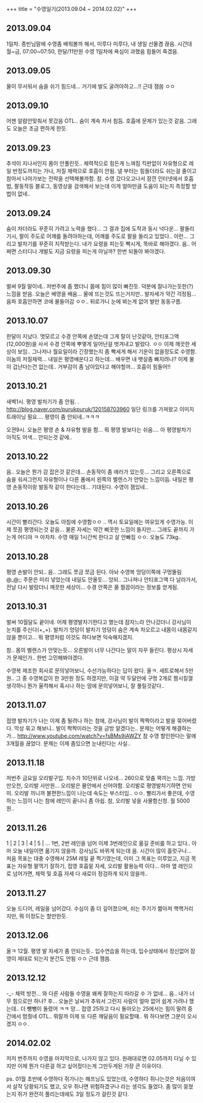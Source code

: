 +++
title = "수영일기(2013.09.04 ~ 2014.02.02)"
+++


## 2013.09.04

1일차. 종빈님말에 수영좀 배워볼까 해서, 미루다 미루다, 내 생일 선물겸 끊음.
시간대 월~금, 07:00~07:50, 한달/11만원
수영 1일차에 욕심이 과했음 힘들어 죽겠음.


## 2013.09.05

물이 무서워서 숨을 쉬기 힘드네…
거기에 발도 굴려야하고…!!
근데 잼씀 ㅇㅇ


## 2013.09.10

어젠 알람안맞춰서 못갔음 OTL..
숨이 계속 차서 힘듬. 호흡에 문제가 있는것 같음. 그래도 오늘은 조금 편하게 한듯.


## 2013.09.23

추석이 지나서인지 몸이 안풀린듯.. 체력적으로 힘든게 느껴짐
킥판없이 자유형으로 레일 반정도까지는 가나, 저질 체력으로 호흡이 안됨.
낼 부터는 힘들더라도 쉬는걸 줄이고 참아서 나아가보는 전략을 선택해볼까함.
참. 수영 갔다오고나서 잠깐 인터넷에서 호흡법, 팔동작등 블로그, 동영상을 검색해서 보는데 이게 얼마만큼 도움이 되는지 측정할 방법이 없네..


## 2013.09.24

숨이 차더라도 꾸준히 가려고 노력을 했다... 그 결과 집에 도착과 동시 넉다운…
팔돌리기시, 팔이 주도로 어깨를 돌려야하는데, 어깨를 주도로 팔을 돌리고 있었다.. 이런...
그리고 발차기를 꾸준히 지적받는다. 내가 요령을 피는듯 빡시게, 똑바로 해야겠다.
음.. 어쩌면 스터디나 개발도 지금 요령을 피는게 아닐까? 한번 되돌아 봐야겠다.


## 2013.09.30

벌써 9월 말이네.. 저번주에 좀 했더니 몸에 힘이 많이 빠진듯. 덕분에 잘나가는듯한(?) 느낌을 받음.
오늘은 배영을 배움... 물에 뜨는것도 뜨는거지만.. 발자세가 약간 걱정됨…
음파 호흡안하면 코에 물들어감 ㅇㅇ.. 뒤로가니 눈에 뵈는게 없어 발만 동동구름.


## 2013.10.07

한달이 지났다.
멋모르고 수경 안쪽에 손댔는데 그게 탈이 난것같아, 안티포그액(12,000원)을 사서 수경 안쪽에 뿌옇게 일어난걸 벗겨내고 발랐다. ㅇㅇ 이제 깨끗한 세상이 보임.. 그나저나 월요일이라 긴장했는지 좀 빡세게 해서 기운이 없을정도로 수영함. 이놈의 저질체력... 내일은 평영배운다고 하는데... 배우면 내 뱃살좀 빠지려나? 이제 물이 겁난다는건 없는데.. 거부감이 좀 남아있다고 해야할까... 호흡이 힘들어!!


## 2013.10.21

새벽1시.
평영 발차기가 좀 안됨. .
http://blog.naver.com/purukpuruk/120158703960
일단 링크를 가져왔고 이미지 트래이닝 필요.... 평영이 좀 안되네..ㅋㅋㅋ


오젼9시.
오늘은 평영 손 & 자유형 발을 함... 뭐 평영 발보다는 쉬움.... 아 평영발차기 아직도 어색... 안되는것 같에..


## 2013.10.22

음.. 오늘은 뭔가 감 잡은것 같은데... 손동작이 좀 에러가 있는듯…
그리고 오른쪽으로 숨을 숴셔그런지 자유형이나 다른 폼에서 왼쪽의 벨렌스가 안맞는 느낌이듬.
내일은 평영 손동작이랑 발동작 같이 한다는데... 기대된다.
수영이 잼있네..


## 2013.10.26

시간이 빨리간다.
오늘도 아침에 수영함ㅇㅇ .. 역시 토요일에는 여유있게 수영가능. 이제 쪼끔 평영되는것 같음…
물론 자세는 약간 삐끗한 느낌이 들지만... 그래도 끝까지 가는게 어디야 ㅋ
아차차. 수영 매일 1시간씩 한다고 살 안빠짐 ㅇㅇ. 오늘도 73kg..


## 2013.10.28

평영 손발이 안되.. 음.. 그래도 쪼금 쪼금 된다. 아놔 수영복 엉덩이쪽에 구멍뚤림 @_@;;
주문은 미리 넣었는데 내일도 안올듯... 앙되..
그나져나 안티포그액 다 날라가서, 전날 다시 발랐더니 깨끗한 세상이…
수경 안쪽은 물 찔끔이라는 정보를 얻게됨.


## 2013.10.31

벌써 10월달도 끝이네. 어제 평영발차기한다고 했는데 잠자느라 안나갔더니 강사님이 눈치를 주신다(+_+).
발차기 엉덩이 발차기 엉덩이 숨은 계속 차오르고 내몸이 내몸같지 않을 뿐이고... 뭐 평영처럼 이것도 하다보면 익숙해지겠지.

참.. 몸의 벨렌스가 안맞는듯... 오른발이 너무 나간다는 말이 자꾸 들린다.
평상시 자세가 문제인가.. 한번 고민해봐야겠다.

수영복 제조한 회사로 문의넣어보니, 수선가능하다는 답이 왔다. 올ㅋ. 세트로해서 5만원.. 그 중 수영복값이 한 3만원 정도 하겠지만, 이걸 약 두달만에 구멍 2개로 짬시킬껄 생각하니 뭔가 울컥해서 혹시나 하는 맘에 문의넣어보니, 잘 풀릴것같다..


## 2013.11.07

접영 발차기가 나는 이제 좀 될려나 하는 참에, 강사님이 발이 짝짝이라고 발을 묶어버렸다.
막상 묶고 해보니.. 발이 짝짝이라는 것을 금방 알겠다는.. 문제는 어떻게 해결하는가…
http://www.youtube.com/watch?v=fsBMs9iAWZY
참 수영 할인한다는 말에 3개월을 끊었다. 문제는 이제 좀있으면 눈내린다는 사실..


## 2013.11.18

저번주 금요일 오리발구입. 치수가 10단위로 나오네... 260으로 맞춤 꽉끼는 느낌.
가방 만오천, 오리발 사만원...
오리발은 물안에서 신어야함. 오리발로 평영발차기하면 안되미.
오리발 끼니까 불편한느낌이 나는데 속도는 부스터임.. ㅇㅇ.
빨리가서 좋은데, 수영하는 느낌이 나는 참에 레인이 끝나니 좀 아쉽.
참, 오리발 넣을 사물함신청. 월 5000원..


## 2013.11.26

1 | 2 | 3 | 4 | 5 | …
1번, 2번 레인을 넘어 이제 3번레인으로 옮길 준비를 하고 있다.. 아마 오늘 내일이면 옮기지 않을까. 강사님도 바뀌게 되는데 음. 시간이 많이 흘럿구나…
처음 목표는 대충 수영해서 25M 레일 끝 찍기였는데, 이미 그 목표는 이루었고,
지금 목표는 자유형 팔꺽기 잘하기, 접영 호흡밑 자세, 오리발 활용능력 이다…
아마 옆 레인으로 넘어가면, 체력 및 호흡 자세 다 새로이 정검하게 되지 않을까..


## 2013.11.27

오늘 드디어, 레일을 넘어갔다. 수심이 좀 더 깊어졌으며, 쉬는 주기가 짦아져 핵핵거리지만, 뭐 이정도는 할만한듯.


## 2013.12.06

올ㅋ 12월.
평영 발 자세가 좀 안되는듯.. 입수연습을 하는데, 입수상태에서 정신없어 잠영이 제대로 되는지 분간도 안됨 ㅇㅇ 근데 잼씀.


## 2013.12.12

-_- 체력 방전... 와 다른 사람들 수영을 왜케 잘하는지 따라갈 수 가 없네... 음.. 내가 너무 힘으로만 하나? 후... 오늘은 날씨가 추워서 그런지 사람이 얼마 없어 쉽게 가려나 했는데.. 더 뺑뺑이 돌렸어 ㅋㅋ 망... 접영 25하고 다시 돌아오는 25에서는 힘이 딸려 중간에서 멈줬네 OTL.. 뭐랄까 이제 또 다른 깨달음이 필요할때.. 뭐 하다보면 그분이 오시겠지 ㅇㅇ.


## 2014.02.02

저저 번주까지 수영을 마지막으로, 나가지 않고 있다.
원래대로면 02.05까지 다닐 수 있지만 이제 뭔가 다른걸 하고 싶어젔다는게 그만두게된 가장 큰 이유이다.


ps. 01월 초반에 수영하다 쥐가나는 해프닝도 있었는데, 수영하다 쥐나는것은 처음이여서 살작 당황되기도 했고, 오우 쥐나면 위험하겠구나 라는 생각도 들었다. 좀 많이 뭉쳤는지 쥐가 완전히 풀리는데에도 3일 정도가 걸린것 같다.
